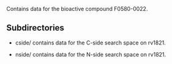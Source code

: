 Contains data for the bioactive compound F0580-0022.

## Subdirectories

- cside/ contains data for the C-side search space on rv1821.

- nside/ contains data for the N-side search space on rv1821.

